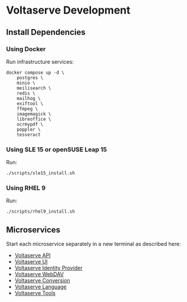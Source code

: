 # Voltaserve Development

## Install Dependencies

### Using Docker

Run infrastructure services:

```shell
docker compose up -d \
    postgres \
    minio \
    meilisearch \
    redis \
    mailhog \
    exiftool \
    ffmpeg \
    imagemagick \
    libreoffice \
    ocrmypdf \
    poppler \
    tesseract
```

### Using SLE 15 or openSUSE Leap 15

Run:

```shell
./scripts/sle15_install.sh
```

### Using RHEL 9

Run:

```shell
./scripts/rhel9_install.sh
```

## Microservices

Start each microservice separately in a new terminal as described here:

- [Voltaserve API](api/README.md)
- [Voltaserve UI](ui/README.md)
- [Voltaserve Identity Provider](idp/README.md)
- [Voltaserve WebDAV](webdav/README.md)
- [Voltaserve Conversion](conversion/README.md)
- [Voltaserve Language](language/README.md)
- [Voltaserve Tools](tools/README.md)
